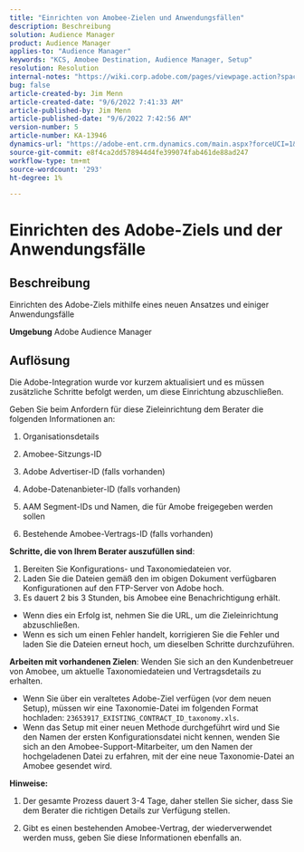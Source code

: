 ```yaml
---
title: "Einrichten von Amobee-Zielen und Anwendungsfällen"
description: Beschreibung
solution: Audience Manager
product: Audience Manager
applies-to: "Audience Manager"
keywords: "KCS, Amobee Destination, Audience Manager, Setup"
resolution: Resolution
internal-notes: "https://wiki.corp.adobe.com/pages/viewpage.action?spaceKey=MCPI&title=Turn+Amobee+-+AAM+Destination"
bug: false
article-created-by: Jim Menn
article-created-date: "9/6/2022 7:41:33 AM"
article-published-by: Jim Menn
article-published-date: "9/6/2022 7:42:56 AM"
version-number: 5
article-number: KA-13946
dynamics-url: "https://adobe-ent.crm.dynamics.com/main.aspx?forceUCI=1&pagetype=entityrecord&etn=knowledgearticle&id=1aac9553-b72d-ed11-9db1-0022480866ad"
source-git-commit: e8f4ca2dd578944d4fe399074fab461de88ad247
workflow-type: tm+mt
source-wordcount: '293'
ht-degree: 1%

---
```


# Einrichten des Adobe-Ziels und der Anwendungsfälle

## Beschreibung


Einrichten des Adobe-Ziels mithilfe eines neuen Ansatzes und einiger Anwendungsfälle

<b>Umgebung</b>
Adobe Audience Manager


## Auflösung


Die Adobe-Integration wurde vor kurzem aktualisiert und es müssen zusätzliche Schritte befolgt werden, um diese Einrichtung abzuschließen.

Geben Sie beim Anfordern für diese Zieleinrichtung dem Berater die folgenden Informationen an:

1. Organisationsdetails

2. Amobee-Sitzungs-ID

3. Adobe Advertiser-ID (falls vorhanden)

4. Adobe-Datenanbieter-ID (falls vorhanden)

5. AAM Segment-IDs und Namen, die für Amobe freigegeben werden sollen

6. Bestehende Amobee-Vertrags-ID (falls vorhanden)

<b>Schritte, die von Ihrem Berater auszufüllen sind</b>:

1. Bereiten Sie Konfigurations- und Taxonomiedateien vor.
2. Laden Sie die Dateien gemäß den im obigen Dokument verfügbaren Konfigurationen auf den FTP-Server von Adobe hoch.
3. Es dauert 2 bis 3 Stunden, bis Amobee eine Benachrichtigung erhält.


- Wenn dies ein Erfolg ist, nehmen Sie die URL, um die Zieleinrichtung abzuschließen.
- Wenn es sich um einen Fehler handelt, korrigieren Sie die Fehler und laden Sie die Dateien erneut hoch, um dieselben Schritte durchzuführen.


<b>Arbeiten mit vorhandenen Zielen</b>: Wenden Sie sich an den Kundenbetreuer von Amobee, um aktuelle Taxonomiedateien und Vertragsdetails zu erhalten.

- Wenn Sie über ein veraltetes Adobe-Ziel verfügen (vor dem neuen Setup), müssen wir eine Taxonomie-Datei im folgenden Format hochladen: `23653917_EXISTING_CONTRACT_ID_taxonomy.xls`.
- Wenn das Setup mit einer neuen Methode durchgeführt wird und Sie den Namen der ersten Konfigurationsdatei nicht kennen, wenden Sie sich an den Amobee-Support-Mitarbeiter, um den Namen der hochgeladenen Datei zu erfahren, mit der eine neue Taxonomie-Datei an Amobee gesendet wird.


<b>Hinweise:</b>

1. Der gesamte Prozess dauert 3-4 Tage, daher stellen Sie sicher, dass Sie dem Berater die richtigen Details zur Verfügung stellen.

2. Gibt es einen bestehenden Amobee-Vertrag, der wiederverwendet werden muss, geben Sie diese Informationen ebenfalls an.
